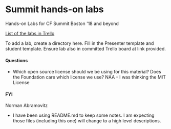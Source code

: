 # Summit hands-on labs

Hands-on Labs for CF Summit Boston '18 and beyond

[List of the labs in Trello](https://trello.com/b/t9LFlX2c/cloud-foundry-labs)

To add a lab, create a directory here.  Fill in the Presenter template and student template.  Ensure lab also in committed Trello board at link provided.

#### Questions

* Which open source license should we be using for this material?  Does the Foundation care which license we use?
    NAA - I was thinking the MIT License

#### FYI

Norman Abramovitz

  * I have been using README.md to keep some notes.  I am expecting those files (including this one) will change to a high level descriptions.

